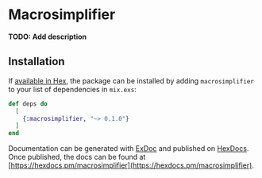 # Macrosimplifier

**TODO: Add description**

## Installation

If [available in Hex](https://hex.pm/docs/publish), the package can be installed
by adding `macrosimplifier` to your list of dependencies in `mix.exs`:

```elixir
def deps do
  [
    {:macrosimplifier, "~> 0.1.0"}
  ]
end
```

Documentation can be generated with [ExDoc](https://github.com/elixir-lang/ex_doc)
and published on [HexDocs](https://hexdocs.pm). Once published, the docs can
be found at [https://hexdocs.pm/macrosimplifier](https://hexdocs.pm/macrosimplifier).

